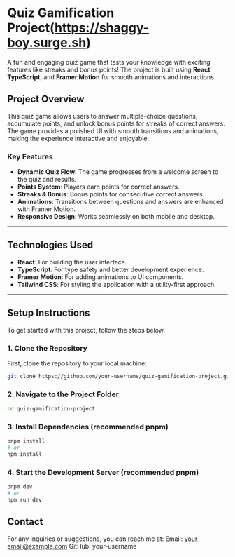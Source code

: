 # **Quiz Gamification Project**(https://shaggy-boy.surge.sh)


A fun and engaging quiz game that tests your knowledge with exciting features like streaks and bonus points! The project is built using **React**, **TypeScript**, and **Framer Motion** for smooth animations and interactions.

## **Project Overview**

This quiz game allows users to answer multiple-choice questions, accumulate points, and unlock bonus points for streaks of correct answers. The game provides a polished UI with smooth transitions and animations, making the experience interactive and enjoyable.

### **Key Features**
- **Dynamic Quiz Flow**: The game progresses from a welcome screen to the quiz and results.
- **Points System**: Players earn points for correct answers.
- **Streaks & Bonus**: Bonus points for consecutive correct answers.
- **Animations**: Transitions between questions and answers are enhanced with Framer Motion.
- **Responsive Design**: Works seamlessly on both mobile and desktop.

---

## **Technologies Used**
- **React**: For building the user interface.
- **TypeScript**: For type safety and better development experience.
- **Framer Motion**: For adding animations to UI components.
- **Tailwind CSS**: For styling the application with a utility-first approach.

---

## **Setup Instructions**

To get started with this project, follow the steps below.

### **1. Clone the Repository**

First, clone the repository to your local machine:

```bash
git clone https://github.com/your-username/quiz-gamification-project.git
```

### **2. Navigate to the Project Folder**

```bash
cd quiz-gamification-project
```
### **3. Install Dependencies (recommended pnpm)**

```bash
pnpm install 
# or
npm install

```

### **4. Start the Development Server (recommended pnpm)**

```bash
pnpm dev
# or
npm run dev
```


## **Contact**

For any inquiries or suggestions, you can reach me at:
Email: your-email@example.com
GitHub: your-username



